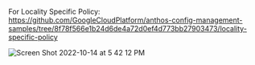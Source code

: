 For Locality Specific Policy:
https://github.com/GoogleCloudPlatform/anthos-config-management-samples/tree/8f78f566e1b24d6de4a72d0ef4d773bb27903473/locality-specific-policy



![Screen Shot 2022-10-14 at 5 42 12 PM](https://github.com/ypenn21/anthos-config-manage/assets/6451406/b74a6bdd-5e5e-45cf-ad24-3362db2e0b1f)
